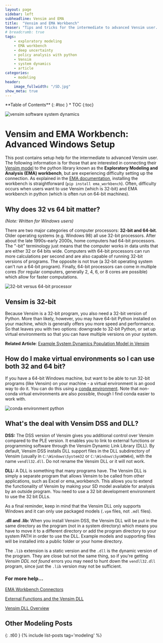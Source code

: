 ```yaml
---
layout: page
sidebar: left
subheadline: Vensim and EMA 
title:  "Vensim and EMA Workbench"
teaser: "Tips and tricks for the intermediate to advanced Vensim user. Covers connecting quantitative models to the exploratory modeling analysis (EMA workbench) tool."
# breadcrumb: true
tags:
    - exploratory modeling
    - EMA workbench
    - deep uncertainty
    - policy analysis with python
    - Vensim
    - system dynamics
    - article
categories:
    - modeling
header:
    image_fullwidth: "/SD.jpg"
show_meta: true
---
```


<div class="panel radius" markdown="1">
**Table of Contents**
{: #toc }
*  TOC
{:toc}
</div>

![vensim software system dynamics]({{site.baseurl}}/images/vensim.png)

# Vensim and EMA Workbench: Advanced Windows Setup
This post contains setup help for the intermediate to advanced Vensim user. The following information is for those that are interested in connecting their  [Vensim model](https://vensim.com/vensim-software/) to the python library known as the **Exploratory Modeling and Analysis (EMA) workbench**, but are experiencing difficulty setting up the connection. As explained in the [EMA documentation](https://emaworkbench.readthedocs.io/en/latest/installation.html), installing the workbench is straightforward (``pip install ema_workbench``). Often, difficulty occurs when users want to use Vensim (which is 32-bit) and EMA workbench in python (which is often run on 64-bit machines).


## Why does 32 vs 64 bit matter?
*(Note: Written for Windows users)*

There are two major categories of computer processors: **32-bit and 64-bit**. Older operating systems (e.g. Windows 98) all use 32-bit processors. After about the late 1990s-early 2000s, home computers had 64-bit processors. The \"-bit\" terminology just means that the computer works in data units that are either 32 or 64 bits wide. Computers with 64-bit processors can run more calculations per second and are also capable of running 32-bit versions of programs. The opposite is not true (a 32-bit operating system can\'t run a 64-bit program). Finally, 64-bit processors can come in multiple cores (for regular computers, generally 2, 4, 6, or 8 cores are possible) which allow for faster computations.

![32-bit versus 64-bit processor]({{site.baseurl}}/images/processor-32-vs-64.png)

## Vensim is 32-bit
Because Vensim is a 32-bit program, you also need a 32-bit version of Python. More than likely, however, you may have 64-bit Python installed on your machine, which is generally offers you more speed and performance. So that leaves you with two options: downgrade to 32-bit Python, or set up virtual environments so that you can have multiple versions on your system.

**Related Article**: [Example System Dynamics Population Model in Vensim](/system-dynamics-population)


## How do I make virtual environments so I can use both 32 and 64 bit?
If you have a 64-bit Windows machine, but want to be able to run 32-bit programs (like Vensim) on your machine - a virtual environment is an good way to do it. You can do this using a [conda environment](https://docs.conda.io/projects/conda/en/latest/user-guide/tasks/manage-environments.html). Note that non-conda virtual environments are also possible, though I find conda easier to work with.

![conda environment python]({{site.baseurl}}/images/conda-env.png)

## What\'s the deal with Vensim DSS and DLL?
__DSS:__ The DSS version of Vensim gives you additional control over Vensim compared to the PLE version. It enables you to link to external functions or programming software through the Vensim Dynamic Link Library (DLL). By default, Vensim DSS installs DLL support files in the DLL subdirectory of Vensim (usually in ``C:\Windows\System32`` or ``C:\Windows\SysWOW64``), with the name ``vendll32.dll``. Do not rename the Vensim DLL or it will not work.

__DLL:__ A DLL is something that many programs have. The Vensim DLL is simply a separate program that allows Vensim to be called from other applications, such as Excel or ema_workbench. This allows you to extend the functionality of Vensim by making your SD model available for analysis by an outside program. You need to use a 32 bit development environment to use the 32 bit DLLs.

As a final reminder, keep in mind that the Vensim DLL only supports Windows and it can only use packaged models (``.vpm`` files, not ``.mdl`` files).

__.dll and .lib:__ When you install Vensim DSS, the Vensim DLL will be put in the same directory as the program (not in a system directory) which means you have to move it to a different directory or add the program directory to your system PATH in order to use the DLL. Example models and supporting files will be installed into a public folder or your home directory.

The ``.lib`` extension is a static version and the ``.dll`` is the dynamic version of the program. They are close but not the same thing, so if you\'re getting *Vensim DDL not found* errors you may need to hunt down the ``vendll32.dll`` program, since just the ``.lib`` version may not be sufficient.


### For more help...
[EMA Workbench Connectors](https://emaworkbench.readthedocs.io/en/stable/ema_documentation/connectors/vensimDLLwrapper.html)

[External Functions and the Vensim DLL](https://www.vensim.com/documentation/index.html?25845.htm)

[Vensim DLL Overview](hhttps://www.vensim.com/documentation/index.html?dss_dll.htm)

## Other Modeling Posts
{: .t60 }
{% include list-posts tag='modeling' %}
